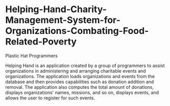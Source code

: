 # Helping-Hand-Charity-Management-System-for-Organizations-Combating-Food-Related-Poverty
Plastic Hat Programmers

Helping Hand is an application created by a group of programmers to assist organizations in administering and arranging charitable events and organizations. The application loads organizations and events from the database and then provides capabilities such as donation addition and removal. The application also computes the total amount of donations, displays organizations' names, missions, and so on, displays events, and allows the user to register for such events.
